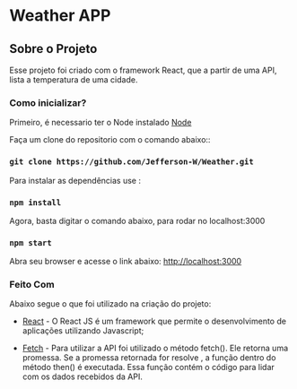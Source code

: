 # Weather APP

<!-- LOGO -->

## Sobre o Projeto

Esse projeto foi criado com o framework React, que a partir de uma API, lista a temperatura de uma cidade.


### Como inicializar?

Primeiro, é necessario ter o Node instalado [Node](https://nodejs.org/en/)


Faça um clone do repositorio com o comando abaixo::
### `git clone https://github.com/Jefferson-W/Weather.git`

Para instalar as dependências use :
### `npm install`

Agora, basta digitar o comando abaixo, para rodar no localhost:3000
### `npm start`

Abra seu browser e acesse o link abaixo:
[http://localhost:3000](http://localhost:3000)


### Feito Com

Abaixo segue o que foi utilizado na criação do projeto:

- [React](https://pt-br.reactjs.org/) - O React JS é um framework que permite o desenvolvimento de aplicações  utilizando Javascript;

- [Fetch](https://developer.mozilla.org/pt-BR/docs/Web/API/Fetch_API/Using_Fetch) - Para utilizar a API foi utilizado o método fetch(). Ele retorna uma promessa. Se a promessa retornada for resolve , a função dentro do método then() é executada. Essa função contém o código para lidar com os dados recebidos da API.